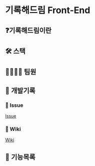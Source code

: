 # 기록해드림 Front-End

## ❓기록해드림이란

## 🛠️ 스택

## 👨‍👩‍👧‍👦 팀원

## 📝 개발기록

### 📌 Issue

[Issue](https://github.com/TEAM-DREAMCATCHER/DREAMCATCHER_Front-End/issues)

### 📖 Wiki

[Wiki](https://github.com/TEAM-DREAMCATCHER/DREAMCATCHER_Front-End/wiki)

## 📲 기능목록
